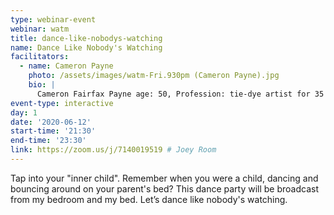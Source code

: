 ```yaml
---
type: webinar-event
webinar: watm
title: dance-like-nobodys-watching
name: Dance Like Nobody's Watching
facilitators:
  - name: Cameron Payne
    photo: /assets/images/watm-Fri.930pm (Cameron Payne).jpg
    bio: |
      Cameron Fairfax Payne age: 50, Profession: tie-dye artist for 35 years, Recovery time; 1 year, diagnosed with ADHD at 5 years old. prescribed stimulant therapy until age 20. Was in active addiction from about 13 years old. SeekHealing and the network of facilitators has helped me with direction and support in my healing path.
event-type: interactive
day: 1
date: '2020-06-12'
start-time: '21:30'
end-time: '23:30'
link: https://zoom.us/j/7140019519 # Joey Room
---
```


Tap into your "inner child". Remember when you were a child, dancing and bouncing around on your parent's bed? This dance party will be broadcast from my bedroom and my bed. Let’s dance like nobody's watching.
